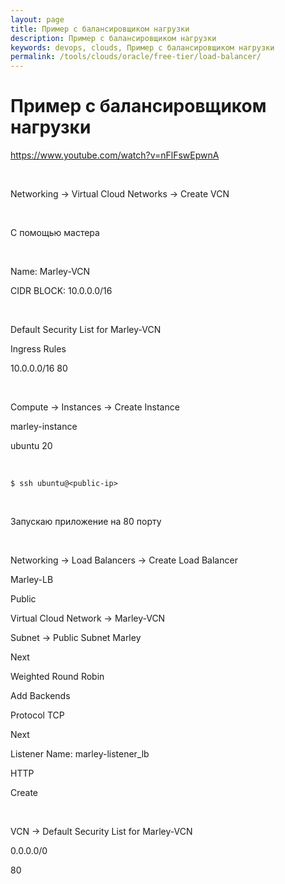 ```yaml
---
layout: page
title: Пример с балансировщиком нагрузки
description: Пример с балансировщиком нагрузки
keywords: devops, clouds, Пример с балансировщиком нагрузки
permalink: /tools/clouds/oracle/free-tier/load-balancer/
---
```


# Пример с балансировщиком нагрузки

https://www.youtube.com/watch?v=nFlFswEpwnA

<br/>

Networking -> Virtual Cloud Networks -> Create VCN

<br/>

С помощью мастера

<br/>

Name: Marley-VCN

CIDR BLOCK: 10.0.0.0/16

<br/>

Default Security List for Marley-VCN

Ingress Rules

10.0.0.0/16 80

<br/>

Compute -> Instances -> Create Instance

marley-instance

ubuntu 20

<br/>

    $ ssh ubuntu@<public-ip>

<br/>

Запускаю приложение на 80 порту

<br/>

Networking -> Load Balancers -> Create Load Balancer

Marley-LB

Public

Virtual Cloud Network -> Marley-VCN

Subnet -> Public Subnet Marley

Next

Weighted Round Robin

Add Backends

Protocol TCP

Next

Listener Name: marley-listener_lb

HTTP

Create

<br/>

VCN -> Default Security List for Marley-VCN

0.0.0.0/0

80
